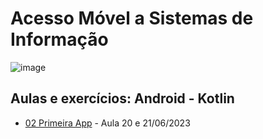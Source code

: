 # Acesso Móvel a Sistemas de Informação

![image](https://github.com/RitAmaral/SWAndroid/assets/132366922/bf37c094-0400-4b53-bdd5-b99464870347)


## Aulas e exercícios: Android - Kotlin

- [02 Primeira App](02_PrimeiraAPP_Rita) - Aula 20 e 21/06/2023
